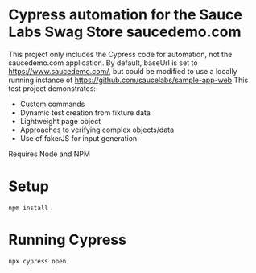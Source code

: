 # Cypress automation for the Sauce Labs Swag Store saucedemo.com 

This project only includes the Cypress code for automation, not the saucedemo.com application. By default, baseUrl is set to https://www.saucedemo.com/, but could be modified to use a locally running instance of https://github.com/saucelabs/sample-app-web
This test project demonstrates:
* Custom commands
* Dynamic test creation from fixture data
* Lightweight page object
* Approaches to verifying complex objects/data
* Use of fakerJS for input generation

Requires Node and NPM

# Setup
```shell
npm install
```

# Running Cypress
``` shell
npx cypress open
```
